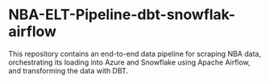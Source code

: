 # NBA-ELT-Pipeline-dbt-snowflak-airflow
This repository contains an end-to-end data pipeline for scraping NBA data, orchestrating its loading into Azure and Snowflake using Apache Airflow, and transforming the data with DBT.
